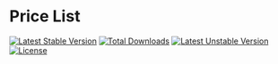 Price List
===============
[![Latest Stable Version](https://poser.pugx.org/respinar/pricelist/v/stable.svg)](https://packagist.org/packages/respinar/pricelist) [![Total Downloads](https://poser.pugx.org/respinar/pricelist/downloads.svg)](https://packagist.org/packages/respinar/pricelist) [![Latest Unstable Version](https://poser.pugx.org/respinar/pricelist/v/unstable.svg)](https://packagist.org/packages/respinar/pricelist) [![License](https://poser.pugx.org/respinar/pricelist/license.svg)](https://packagist.org/packages/respinar/pricelist)
